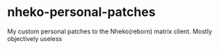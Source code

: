 # nheko-personal-patches
My custom personal patches to the Nheko(reborn) matrix client. Mostly objectively useless
